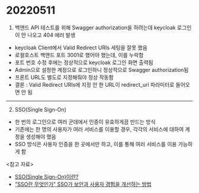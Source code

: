 # 20220511

1. 백앤드 API 테스트를 위해 Swagger authorization을 하려는데 keycloak 로그인이 안 나오고 404 에러 발생

- keycloak Client에서 Valid Redirect URIs 세팅을 잘못 했음
- 로컬호스트 백앤드 포트 3001로 했어야 했는데, 이를 누락함
- 포트 번호 수정 후에는 정상적으로 keycloak 로그인 화면 출력됨
- Admin으로 설정한 계정으로 로그인하니 정상적으로 Swagger authorization됨
- 프론트 URL도 별도로 지정해줘야 정상 작동함
- 결론 : Valid Redirect URIs에 지정 안 한 URL이 redirect_url 파라미터로 들어오면 안 됨

---

2. SSO(Single Sign-On)

- 한 번의 로그인으로 여러 군데에서 인증이 유효하게끔 만드는 방식
- 기존에는 한 명의 사용자가 여러 서비스를 이용할 경우, 각각의 서비스에 대하여 계정을 생성해야 했음
- SSO 방식은 사용자 인증을 한 곳에서만 하고, 이를 통해 여러 서비스를 이용 가능하게 함

<참고 자료>

- [SSO(Single Sign-On)이란?](https://toma0912.tistory.com/75)
- ["SSO란 무엇인가" SSO가 보안과 사용자 경험을 개선하는 방법](https://www.itworld.co.kr/howto/193849)
